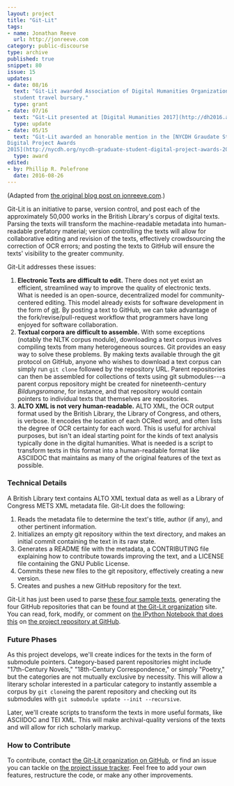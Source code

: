 ```yaml
---
layout: project
title: "Git-Lit"
tags:
- name: Jonathan Reeve
  url: http://jonreeve.com
category: public-discourse
type: archive
published: true
snippet: 80
issue: 15
updates:
- date: 08/16
  text: "Git-Lit awarded Association of Digital Humanities Organizations 
  student travel bursary."
  type: grant
- date: 07/16
  text: "Git-Lit presented at [Digital Humanities 2017](http://dh2016.adho.org/), Kraków"
  type: update
- date: 05/15
  text: "Git-Lit awarded an honorable mention in the [NYCDH Graudate Student
Digital Project Awards
2015](http://nycdh.org/nycdh-graduate-student-digital-project-awards-2015/)."
  type: award
edited:
- by: Phillip R. Polefrone
  date: 2016-08-26
---
```


(Adapted from [the original blog post on
jonreeve.com](http://jonreeve.com/2015/09/introducing-git-lit/).)

Git-Lit is an initiative to parse, version control, and post each of the
approximately 50,000 works in the British Library's corpus of digital texts.
Parsing the texts will transform the machine-readable metadata into
human-readable prefatory material; version controlling the texts will allow
for collaborative editing and revision of the texts, effectively crowdsourcing
the correction of OCR errors; and posting the texts to GitHub will ensure the
texts' visibility to the greater community.

Git-Lit addresses these issues:

1. **Electronic Texts are difficult to edit.** There does not yet exist an efficient, streamlined way to improve the quality of electronic texts. What is needed is an open-source, decentralized model for community-centered editing. This model already exists for software development in the form of [git](https://git-scm.com/book/en/v2/Getting-Started-About-Version-Control). By posting a text to GitHub, we can take advantage of the fork/revise/pull-request workflow that programmers have long enjoyed for software collaboration.  
2. **Textual corpora are difficult to assemble.** With some exceptions (notably the NLTK corpus module), downloading a text corpus involves compiling texts from many heterogeneous sources. Git provides an easy way to solve these problems. By making texts available through the git protocol on GitHub, anyone who wishes to download a text corpus can simply run `git clone` followed by the repository URL. Parent repositories can then be assembled for collections of texts using git submodules---a parent corpus repository might be created for nineteenth-century _Bildungsromane_, for instance, and that repository would contain pointers to individual texts that themselves are repositories. 
3. **ALTO XML is not very human-readable.** ALTO XML, the OCR output format used by the British Library, the Library of Congress, and others, is verbose. It encodes the location of each OCRed word, and often lists the degree of OCR certainty for each word. This is useful for archival purposes, but isn't an ideal starting point for the kinds of text analysis typically done in the digital humanities. What is needed is a script to transform texts in this format into a human-readable format like ASCIIDOC that maintains as many of the original features of the text as possible.   

### Technical Details

A British Library text contains ALTO XML textual data as well as a Library of Congress METS XML metadata file. Git-Lit does the following:

1. Reads the metadata file to determine the text's title, author (if any), and other pertinent information. 
2. Initializes an empty git repository within the text directory, and makes an initial commit containing the text in its raw state. 
3. Generates a README file with the metadata, a CONTRIBUTING file explaining how to contribute towards improving the text, and a LICENSE file containing the GNU Public License. 
4. Commits these new files to the git repository, effectively creating a new version. 
5. Creates and pushes a new GitHub repository for the text. 

Git-Lit has just been used to parse [these four sample texts](https://github.com/JonathanReeve/git-lit/tree/master/data), generating the four GitHub repositories that can be found at [the Git-Lit organization](https://github.com/Git-Lit) site. You can read, fork, modify, or comment on [the IPython Notebook that does this](https://github.com/JonathanReeve/git-lit/blob/master/main.ipynb) on [the project repository at GitHub](https://github.com/JonathanReeve/git-lit).

### Future Phases

As this project develops, we'll create indices for the texts in the form of submodule pointers. Category-based parent repositories might include "17th-Century Novels," "18th-Century Correspondence," or simply "Poetry," but the categories are not mutually exclusive by necessity. This will allow a literary scholar interested in a particular category to instantly assemble a corpus by `git clone`ing the parent repository and checking out its submodules with `git submodule update --init --recursive`. 

Later, we'll create scripts to transform the texts in more useful formats, like ASCIIDOC and TEI XML. This will make archival-quality versions of the texts and will allow for rich scholarly markup. 

### How to Contribute

To contribute, contact [the Git-Lit organization on GitHub](https://github.com/git-lit), or find an issue you can tackle on [the project issue tracker](https://github.com/JonathanReeve/git-lit/issues). Feel free to add your own features, restructure the code, or make any other improvements. 
